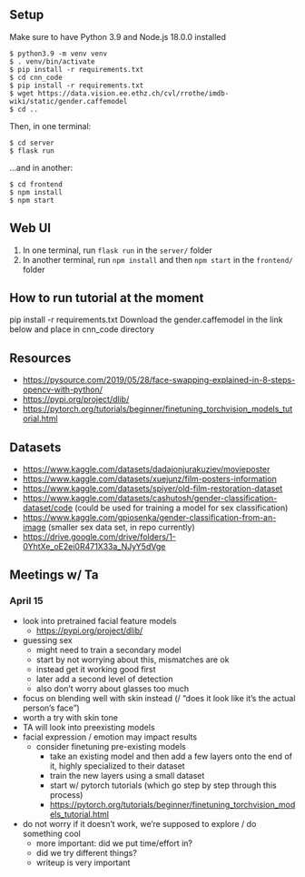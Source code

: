 ## Setup

Make sure to have Python 3.9 and Node.js 18.0.0 installed

```shellsession
$ python3.9 -m venv venv
$ . venv/bin/activate
$ pip install -r requirements.txt
$ cd cnn_code
$ pip install -r requirements.txt
$ wget https://data.vision.ee.ethz.ch/cvl/rrothe/imdb-wiki/static/gender.caffemodel
$ cd ..
```

Then, in one terminal:

```shellsession
$ cd server
$ flask run
```

…and in another:

```shellsession
$ cd frontend
$ npm install
$ npm start
```

## Web UI

1. In one terminal, run `flask run` in the `server/` folder
2. In another terminal, run `npm install` and then `npm start` in the `frontend/` folder

## How to run tutorial at the moment
pip install -r requirements.txt
Download the gender.caffemodel in the link below and place in cnn_code directory

## Resources

- https://pysource.com/2019/05/28/face-swapping-explained-in-8-steps-opencv-with-python/
- https://pypi.org/project/dlib/
- https://pytorch.org/tutorials/beginner/finetuning_torchvision_models_tutorial.html

## Datasets

- https://www.kaggle.com/datasets/dadajonjurakuziev/movieposter
- https://www.kaggle.com/datasets/xuejunz/film-posters-information
- https://www.kaggle.com/datasets/spiyer/old-film-restoration-dataset
- https://www.kaggle.com/datasets/cashutosh/gender-classification-dataset/code (could be used for training a model for sex classification)
- https://www.kaggle.com/gpiosenka/gender-classification-from-an-image (smaller sex data set, in repo currently)
- https://drive.google.com/drive/folders/1-0YhtXe_oE2ei0R471X33a_NJyY5dVge


## Meetings w/ Ta

### April 15

- look into pretrained facial feature models
  - https://pypi.org/project/dlib/
- guessing sex
  - might need to train a secondary model
  - start by not worrying about this, mismatches are ok
  - instead get it working good first
  - later add a second level of detection
  - also don’t worry about glasses too much
- focus on blending well with skin instead (/ “does it look like it’s the actual person’s face”)
- worth a try with skin tone
- TA will look into preexisting models
- facial expression / emotion may impact results
  - consider finetuning pre-existing models
    - take an existing model and then add a few layers onto the end of it, highly specialized to their dataset
    - train the new layers using a small dataset
    - start w/ pytorch tutorials (which go step by step through this process)
    - https://pytorch.org/tutorials/beginner/finetuning_torchvision_models_tutorial.html
- do not worry if it doesn’t work, we’re supposed to explore / do something cool
  - more important: did we put time/effort in?
  - did we try different things?
  - writeup is very important
